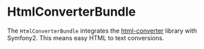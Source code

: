 HtmlConverterBundle
===================

The `HtmlConverterBundle` integrates the [html-converter](https://github.com/bicpi/html-converter)
library with Symfony2. This means easy HTML to text conversions.
